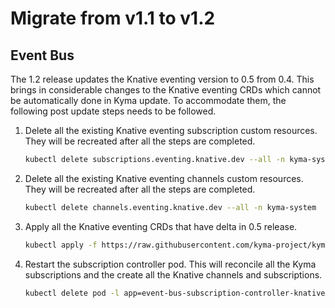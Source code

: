 # Migrate from v1.1 to v1.2

## Event Bus

The 1.2 release updates the Knative eventing version to 0.5 from 0.4. This brings in considerable changes to the Knative eventing CRDs which cannot be automatically done in Kyma update. To accommodate them, the following post update steps needs to be followed.

1. Delete all the existing Knative eventing subscription custom resources. They will be recreated after all  the steps are completed.

    ```bash
    kubectl delete subscriptions.eventing.knative.dev --all -n kyma-system
    ```
 
2. Delete all the existing Knative eventing channels custom resources. They will be recreated after all  the steps are completed.
    
    ```bash
    kubectl delete channels.eventing.knative.dev --all -n kyma-system
    ```

3. Apply all the Knative eventing CRDs that have delta in 0.5 release.

    ```bash
    kubectl apply -f https://raw.githubusercontent.com/kyma-project/kyma/1.2.0/components/event-bus/cmd/event-bus-crd-update-job/crds.yaml
    ```

4. Restart the subscription controller pod. This will reconcile all the Kyma subscriptions and the create all the Knative channels and subscriptions.

    ```bash
    kubectl delete pod -l app=event-bus-subscription-controller-knative -n kyma-system
    ```